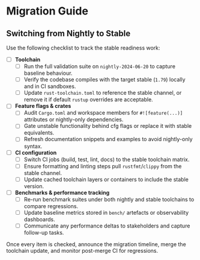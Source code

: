 # Migration Guide

## Switching from Nightly to Stable

Use the following checklist to track the stable readiness work:

- [ ] **Toolchain**
  - [ ] Run the full validation suite on `nightly-2024-06-20` to capture baseline behaviour.
  - [ ] Verify the codebase compiles with the target stable (`1.79`) locally and in CI sandboxes.
  - [ ] Update `rust-toolchain.toml` to reference the stable channel, or remove it if default `rustup` overrides are acceptable.
- [ ] **Feature flags & crates**
  - [ ] Audit `Cargo.toml` and workspace members for `#![feature(...)]` attributes or nightly-only dependencies.
  - [ ] Gate unstable functionality behind cfg flags or replace it with stable equivalents.
  - [ ] Refresh documentation snippets and examples to avoid nightly-only syntax.
- [ ] **CI configuration**
  - [ ] Switch CI jobs (build, test, lint, docs) to the stable toolchain matrix.
  - [ ] Ensure formatting and linting steps pull `rustfmt`/`clippy` from the stable channel.
  - [ ] Update cached toolchain layers or containers to include the stable version.
- [ ] **Benchmarks & performance tracking**
  - [ ] Re-run benchmark suites under both nightly and stable toolchains to compare regressions.
  - [ ] Update baseline metrics stored in `bench/` artefacts or observability dashboards.
  - [ ] Communicate any performance deltas to stakeholders and capture follow-up tasks.

Once every item is checked, announce the migration timeline, merge the toolchain update, and monitor post-merge CI for regressions.
